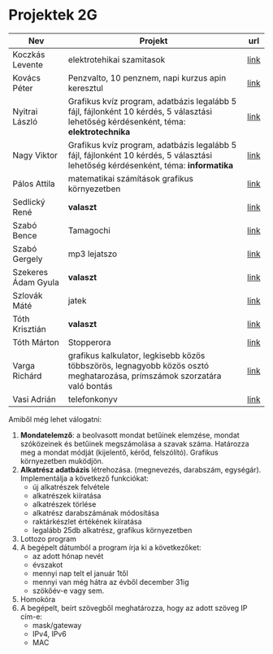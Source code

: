 # Projektek 2G
Nev|Projekt|url
-|-|-|
Koczkás Levente | elektrotehikai szamitasok | [link](https://trello.com/c/orOpa2aU/1-koczk%C3%A1s-levente-projekt)
Kovács Péter | Penzvalto, 10 penznem, napi kurzus apin keresztul  | [link](https://trello.com/c/gCX3LCX1/2-kov%C3%A1cs-p%C3%A9ter-projekt)
Nyitrai László | Grafikus kvíz program, adatbázis legalább 5 fájl, fájlonként 10 kérdés, 5 választási lehetőség kérdésenként, téma: **elektrotechnika** | [link](https://trello.com/c/y3g48mQG/4-nyitrai-l%C3%A1szl%C3%B3-projekt)
Nagy Viktor | Grafikus kvíz program, adatbázis legalább 5 fájl, fájlonként 10 kérdés, 5 választási lehetőség kérdésenként, téma: **informatika** | [link](https://trello.com/c/rXhyTqFg/3-nagy-viktor-projekt)
Pálos Attila| matematikai számítások grafikus környezetben | [link](https://trello.com/c/yJgM9ClO/5-p%C3%A1los-attila-projekt)
Sedlický René | **valaszt** | [link](https://trello.com/c/qhMfyjvp/6-sedlick%C3%BD-ren%C3%A9-projekt)
Szabó Bence | Tamagochi | [link](https://trello.com/c/xQ4vzflk/7-szab%C3%B3-bence-projekt)
Szabó Gergely | mp3 lejatszo | [link](https://trello.com/c/oYDMCtU1/8-szab%C3%B3-gergely-projekt)
Szekeres Ádam Gyula | **valaszt** | [link](https://trello.com/c/3Czqxzlk/9-szekeres-%C3%A1d%C3%A1m-projekt)
Szlovák Máté | jatek | [link](https://trello.com/c/K7mhjNoD/10-szlov%C3%A1k-m%C3%A1t%C3%A9-projekt)
Tóth Krisztián | **valaszt** | [link](https://trello.com/c/RlybfexA/11-t%C3%B3th-kriszti%C3%A1n-projekt)
Tóth Márton| Stopperora | [link](https://trello.com/c/DfYEW5iv/12-t%C3%B3th-m%C3%A1rton-projekt)
Varga Richárd | grafikus kalkulator, legkisebb közös többszörös, legnagyobb közös osztó meghatarozása, prímszámok szorzatára való bontás | [link](https://trello.com/c/EUm2F567/13-varga-rich%C3%A1rd-projekt)
Vasi Adrián|telefonkonyv | [link](https://trello.com/c/Y4Ox1BrE/14-vasi-adri%C3%A1n-projekt)

Amiből még lehet válogatni: 
1. **Mondatelemző**: a beolvasott mondat betűinek elemzése, mondat szóközeinek és betűinek megszámolása a szavak száma. Határozza meg a mondat módját (kijelentő, kérőd, felszólító). Grafikus környezetben muködjön.
1. **Alkatrész adatbázis** létrehozása. (megnevezés, darabszám, egységár). Implementálja a következő funkciókat:
	- új alkatrészek felvétele
	- alkatrészek kiíratása
	- alkatrészek törlése
	- alkatrész darabszámának módosítása
	- raktárkészlet értékének kiíratása
	- legalább 25db alkatrész, grafikus környezetben
1. Lottozo program
1. A begépelt dátumból a program írja ki a következőket: 
	- az adott hónap nevét
	- évszakot
	- mennyi nap telt el január 1től
	- mennyi van még hátra az évből december 31ig
	- szökőév-e vagy sem. 
1. Homokóra
1. A begépelt, beírt szövegből meghatározza, hogy az adott szöveg IP cím-e:
	- mask/gateway
	- IPv4, IPv6
	- MAC
